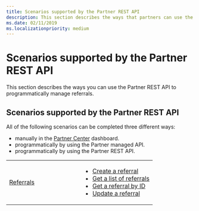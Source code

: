 ```yaml
---
title: Scenarios supported by the Partner REST API
description: This section describes the ways that partners can use the Partner API to programmatically manage referrals.
ms.date: 02/11/2019
ms.localizationpriority: medium
---
```


# Scenarios supported by the Partner REST API

This section describes the ways you can use the Partner REST API to programmatically manage referrals.

## <span id="Scenarios_supported_by_the_Partner_REST_API"/><span id="scenarios_supported_by_the_partner_rest_api"/><span id="SCENARIOS_SUPPORTED_BY_THE_PARTNER_REST_API"/>Scenarios supported by the Partner REST API


All of the following scenarios can be completed three different ways:

 - manually in the [Partner Center](https://go.microsoft.com/fwlink/p/?LinkId=620294) dashboard.
 - programmatically by using the Partner managed API.
 - programmatically by using the Partner REST API.

<table>
  <colgroup>
    <col width="50%" />
    <col width="50%" />
  </colgroup>
  <tbody>
    <tr>
      <td>
        <a href="referrals.md">Referrals</a></td>
      <td>
        <ul>
          <li><a href="create-a-referral.md">Create a referral</a></li> 
          <li><a href="get-a-list-of-referrals.md">Get a list of referrals</a></li> 
          <li><a href="get-a-referral-by-id.md">Get a referral by ID</a></li> 
          <li><a href="update-a-referral.md">Update a referral</a></li> 
        </ul>
      </td>
    </tr>
  </tbody>
</table>
